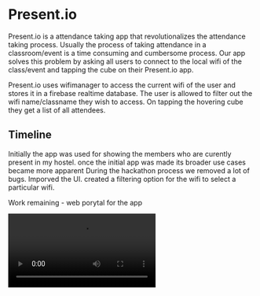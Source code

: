 # Present.io


Present.io is a attendance taking app that revolutionalizes the attendance taking process.
Usually the process of taking attendance in a classroom/event is a time consuming and cumbersome process.
Our app solves this problem by asking all users to connect to the local wifi of the class/event and tapping the cube on their Present.io app.

Present.io uses wifimanager to access the current wifi of the user and stores it in a firebase realtime database.
The user is allowed to filter out the wifi name/classname they wish to access.
On tapping the hovering cube they get a list of all attendees.



<h2>Timeline</h2>

Initially the app was used for showing the members who are curently present in my hostel.
once the initial app was made its broader use cases became more apparent
During the hackathon process we removed a lot of bugs.
Imporved the UI.
created a filtering option for the wifi to select a particular wifi.

Work remaining - web porytal for the app


<video>
<source src"final present.io.mov" type="video/mp4"
</video>




https://user-images.githubusercontent.com/26407556/222953118-3b21b97d-c881-4e15-9a01-7c320a7cb1ab.mov

